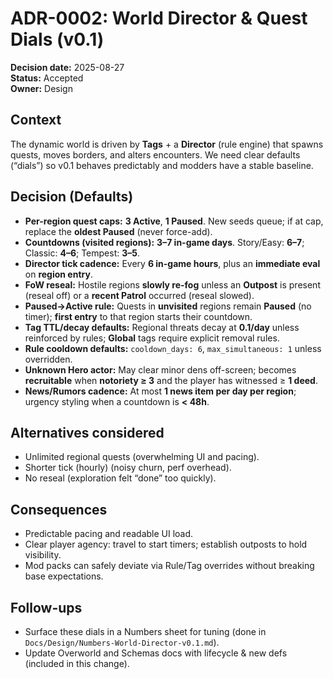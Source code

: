 # ADR-0002: World Director & Quest Dials (v0.1)
**Decision date:** 2025-08-27  
**Status:** Accepted  
**Owner:** Design

## Context
The dynamic world is driven by **Tags** + a **Director** (rule engine) that spawns quests, moves borders, and alters encounters. We need clear defaults (“dials”) so v0.1 behaves predictably and modders have a stable baseline.

## Decision (Defaults)
- **Per-region quest caps:** **3 Active**, **1 Paused**. New seeds queue; if at cap, replace the **oldest Paused** (never force-add).
- **Countdowns (visited regions):** **3–7 in-game days**. Story/Easy: **6–7**; Classic: **4–6**; Tempest: **3–5**.
- **Director tick cadence:** Every **6 in-game hours**, plus an **immediate eval** on **region entry**.
- **FoW reseal:** Hostile regions **slowly re-fog** unless an **Outpost** is present (reseal off) or a **recent Patrol** occurred (reseal slowed).
- **Paused→Active rule:** Quests in **unvisited** regions remain **Paused** (no timer); **first entry** to that region starts their countdown.
- **Tag TTL/decay defaults:** Regional threats decay at **0.1/day** unless reinforced by rules; **Global** tags require explicit removal rules.
- **Rule cooldown defaults:** `cooldown_days: 6`, `max_simultaneous: 1` unless overridden.
- **Unknown Hero actor:** May clear minor dens off-screen; becomes **recruitable** when **notoriety ≥ 3** and the player has witnessed ≥ **1 deed**.
- **News/Rumors cadence:** At most **1 news item per day per region**; urgency styling when a countdown is **< 48h**.

## Alternatives considered
- Unlimited regional quests (overwhelming UI and pacing).
- Shorter tick (hourly) (noisy churn, perf overhead).
- No reseal (exploration felt “done” too quickly).

## Consequences
- Predictable pacing and readable UI load.
- Clear player agency: travel to start timers; establish outposts to hold visibility.
- Mod packs can safely deviate via Rule/Tag overrides without breaking base expectations.

## Follow-ups
- Surface these dials in a Numbers sheet for tuning (done in `Docs/Design/Numbers-World-Director-v0.1.md`).
- Update Overworld and Schemas docs with lifecycle & new defs (included in this change).

